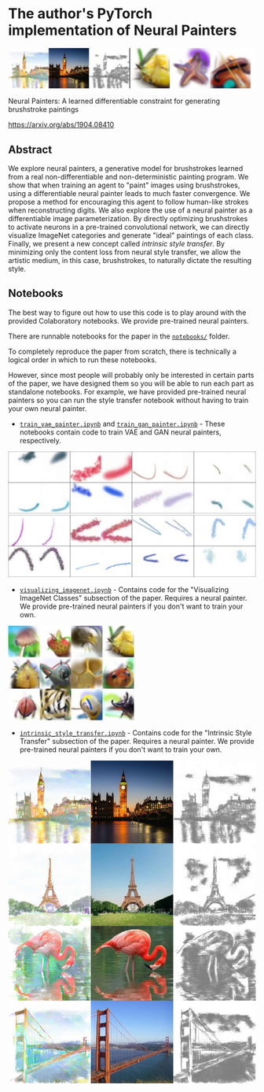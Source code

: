 # The author's PyTorch implementation of Neural Painters

![banner](readme_img/banner.jpg)

Neural Painters: A learned differentiable constraint for generating brushstroke paintings

https://arxiv.org/abs/1904.08410

## Abstract

We explore neural painters, a generative model for brushstrokes learned from a real non-differentiable and non-deterministic painting program. We show that when training an agent to "paint" images using brushstrokes, using a differentiable neural painter leads to much faster convergence. We propose a method for encouraging this agent to follow human-like strokes when reconstructing digits. We also explore the use of a neural painter as a differentiable image parameterization. By directly optimizing brushstrokes to activate neurons in a pre-trained convolutional network, we can directly visualize ImageNet categories and generate "ideal" paintings of each class. Finally, we present a new concept called *intrinsic style transfer*. By minimizing only the content loss from neural style transfer, we allow the artistic medium, in this case, brushstrokes, to naturally dictate the resulting style.

## Notebooks

The best way to figure out how to use this code is to play around with the provided Colaboratory notebooks. We provide pre-trained neural painters.

There are runnable notebooks for the paper in the [`notebooks/`](https://github.com/reiinakano/neural-painters-pytorch/tree/master/notebooks) folder.

To completely reproduce the paper from scratch, there is technically a logical order in which to run these notebooks. 

However, since most people will probably only be interested in certain parts of the paper, we have designed them so you will be able to run each part as standalone notebooks. For example, we have provided pre-trained neural painters so you can run the style transfer notebook without having to train your own neural painter.

* [`train_vae_painter.ipynb`](https://colab.research.google.com/github/reiinakano/neural-painters-pytorch/blob/master/notebooks/train_vae_painter.ipynb) and [`train_gan_painter.ipynb`](https://colab.research.google.com/github/reiinakano/neural-painters-pytorch/blob/master/notebooks/train_gan_painter.ipynb) - These notebooks contain code to train VAE and GAN neural painters, respectively.

![vae](readme_img/vae_neural_painter_example.jpg)
![gan](readme_img/gan_neural_painter_example.jpg)

* [`visualizing_imagenet.ipynb`](https://colab.research.google.com/github/reiinakano/neural-painters-pytorch/blob/master/notebooks/visualizing_imagenet.ipynb) - Contains code for the "Visualizing ImageNet Classes" subsection of the paper. Requires a neural painter. We provide pre-trained neural painters if you don't want to train your own.

![visualize_imagenet](readme_img/mix.jpg)

* [`intrinsic_style_transfer.ipynb`](https://colab.research.google.com/github/reiinakano/neural-painters-pytorch/blob/master/notebooks/intrinsic_style_transfer.ipynb) - Contains code for the "Intrinsic Style Transfer" subsection of the paper. Requires a neural painter. We provide pre-trained neural painters if you don't want to train your own.

![intrinsic](readme_img/styletransferstaticdiagram.jpg)

